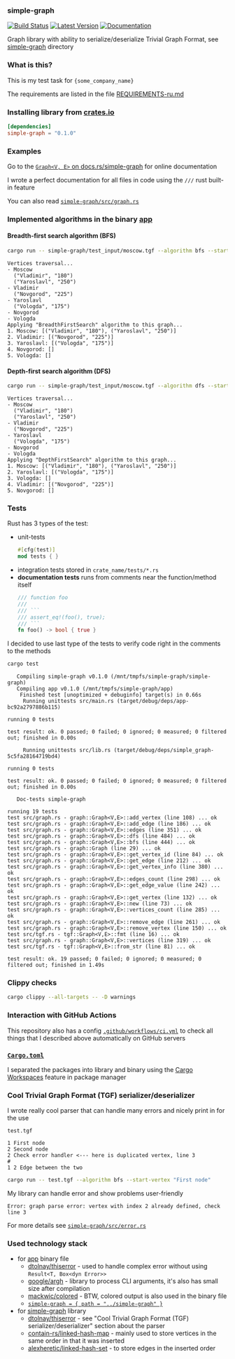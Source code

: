 ### simple-graph

[![Build Status](https://github.com/StackOverflowExcept1on/simple-graph/workflows/CI/badge.svg)](https://github.com/StackOverflowExcept1on/simple-graph/actions)
[![Latest Version](https://img.shields.io/crates/v/simple-graph.svg)](https://crates.io/crates/simple-graph)
[![Documentation](https://docs.rs/simple-graph/badge.svg)](https://docs.rs/simple-graph/)

Graph library with ability to serialize/deserialize Trivial Graph Format, see [simple-graph](simple-graph) directory

### What is this?

This is my test task for `{some_company_name}`

The requirements are listed in the file [REQUIREMENTS-ru.md](REQUIREMENTS-ru.md)

### Installing library from [crates.io](https://crates.io)

```toml
[dependencies]
simple-graph = "0.1.0"
```

### Examples

Go to the [`Graph<V, E>` on docs.rs/simple-graph](https://docs.rs/simple-graph/latest/simple-graph/struct.Graph.html) for online documentation

I wrote a perfect documentation for all files in code using the `///` rust built-in feature

You can also read [`simple-graph/src/graph.rs`](simple-graph/src/graph.rs)

### Implemented algorithms in the binary [app](app)

#### Breadth-first search algorithm (BFS)

```bash
cargo run -- simple-graph/test_input/moscow.tgf --algorithm bfs --start-vertex Moscow
```

```
Vertices traversal...
- Moscow
  ("Vladimir", "180")
  ("Yaroslavl", "250")
- Vladimir
  ("Novgorod", "225")
- Yaroslavl
  ("Vologda", "175")
- Novgorod
- Vologda
Applying "BreadthFirstSearch" algorithm to this graph...
1. Moscow: [("Vladimir", "180"), ("Yaroslavl", "250")]
2. Vladimir: [("Novgorod", "225")]
3. Yaroslavl: [("Vologda", "175")]
4. Novgorod: []
5. Vologda: []
```

#### Depth-first search algorithm (DFS)

```bash
cargo run -- simple-graph/test_input/moscow.tgf --algorithm dfs --start-vertex Moscow
```

```
Vertices traversal...
- Moscow
  ("Vladimir", "180")
  ("Yaroslavl", "250")
- Vladimir
  ("Novgorod", "225")
- Yaroslavl
  ("Vologda", "175")
- Novgorod
- Vologda
Applying "DepthFirstSearch" algorithm to this graph...
1. Moscow: [("Vladimir", "180"), ("Yaroslavl", "250")]
2. Yaroslavl: [("Vologda", "175")]
3. Vologda: []
4. Vladimir: [("Novgorod", "225")]
5. Novgorod: []
```

### Tests

Rust has 3 types of the test:

- unit-tests
  ```rust
  #[cfg(test)]
  mod tests { }
  ```
- integration tests stored in `crate_name/tests/*.rs`
- **documentation tests** runs from comments near the function/method itself
  ```rust
  /// function foo
  /// 
  /// ```
  /// assert_eq!(foo(), true);
  /// ```
  fn foo() -> bool { true }
  ```

I decided to use last type of the tests to verify code right in the comments to the methods

```bash
cargo test
```

```
   Compiling simple-graph v0.1.0 (/mnt/tmpfs/simple-graph/simple-graph)
   Compiling app v0.1.0 (/mnt/tmpfs/simple-graph/app)
    Finished test [unoptimized + debuginfo] target(s) in 0.66s
     Running unittests src/main.rs (target/debug/deps/app-bc92a2797886b115)

running 0 tests

test result: ok. 0 passed; 0 failed; 0 ignored; 0 measured; 0 filtered out; finished in 0.00s

     Running unittests src/lib.rs (target/debug/deps/simple_graph-5c5fa28164719bd4)

running 0 tests

test result: ok. 0 passed; 0 failed; 0 ignored; 0 measured; 0 filtered out; finished in 0.00s

   Doc-tests simple-graph

running 19 tests
test src/graph.rs - graph::Graph<V,E>::add_vertex (line 108) ... ok
test src/graph.rs - graph::Graph<V,E>::add_edge (line 186) ... ok
test src/graph.rs - graph::Graph<V,E>::edges (line 351) ... ok
test src/graph.rs - graph::Graph<V,E>::dfs (line 484) ... ok
test src/graph.rs - graph::Graph<V,E>::bfs (line 444) ... ok
test src/graph.rs - graph::Graph (line 29) ... ok
test src/graph.rs - graph::Graph<V,E>::get_vertex_id (line 84) ... ok
test src/graph.rs - graph::Graph<V,E>::get_edge (line 212) ... ok
test src/graph.rs - graph::Graph<V,E>::get_vertex_info (line 380) ... ok
test src/graph.rs - graph::Graph<V,E>::edges_count (line 298) ... ok
test src/graph.rs - graph::Graph<V,E>::get_edge_value (line 242) ... ok
test src/graph.rs - graph::Graph<V,E>::get_vertex (line 132) ... ok
test src/graph.rs - graph::Graph<V,E>::new (line 73) ... ok
test src/graph.rs - graph::Graph<V,E>::vertices_count (line 285) ... ok
test src/graph.rs - graph::Graph<V,E>::remove_edge (line 261) ... ok
test src/graph.rs - graph::Graph<V,E>::remove_vertex (line 150) ... ok
test src/tgf.rs - tgf::Graph<V,E>::fmt (line 16) ... ok
test src/graph.rs - graph::Graph<V,E>::vertices (line 319) ... ok
test src/tgf.rs - tgf::Graph<V,E>::from_str (line 81) ... ok

test result: ok. 19 passed; 0 failed; 0 ignored; 0 measured; 0 filtered out; finished in 1.49s
```

### Clippy checks

```bash
cargo clippy --all-targets -- -D warnings
```

### Interaction with GitHub Actions

This repository also has a config [`.github/workflows/ci.yml`](.github/workflows/ci.yml) to check all
things that I described above automatically on GitHub servers

### [`Cargo.toml`](Cargo.toml)

I separated the packages into library and binary using
the [Cargo Workspaces](https://doc.rust-lang.org/book/ch14-03-cargo-workspaces.html) feature in package manager

### Cool Trivial Graph Format (TGF) serializer/deserializer

I wrote really cool parser that can handle many errors and nicely print in for the use

`test.tgf`
```
1 First node
2 Second node
2 Check error handler <--- here is duplicated vertex, line 3
#
1 2 Edge between the two
```

```bash
cargo run -- test.tgf --algorithm bfs --start-vertex "First node"
```

My library can handle error and show problems user-friendly

```
Error: graph parse error: vertex with index 2 already defined, check line 3
```

For more details see [`simple-graph/src/error.rs`](simple-graph/src/error.rs)

### Used technology stack

- for [app](app) binary file
    - [dtolnay/thiserror](https://github.com/dtolnay/thiserror) - used to handle complex error without using `Result<T, Box<dyn Error>>`
    - [google/argh](https://github.com/google/argh) - library to process CLI arguments, it's also has small size after compilation
    - [mackwic/colored](https://github.com/mackwic/colored) - BTW, colored output is also used in the binary file
    - [`simple-graph = { path = "../simple-graph" }`](simple-graph)
- for [simple-graph](simple-graph) library
    - [dtolnay/thiserror](https://github.com/dtolnay/thiserror) - see "Cool Trivial Graph Format (TGF) serializer/deserializer" section about the parser
    - [contain-rs/linked-hash-map](https://github.com/contain-rs/linked-hash-map) - mainly used to store vertices in the same order in that it was inserted
    - [alexheretic/linked-hash-set](https://github.com/alexheretic/linked-hash-set) - to store edges in the inserted order
